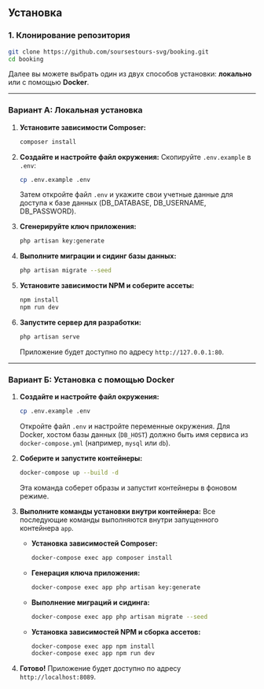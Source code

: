 ## Установка

### 1. Клонирование репозитория
```bash
git clone https://github.com/soursestours-svg/booking.git
cd booking
```

Далее вы можете выбрать один из двух способов установки: **локально** или с помощью **Docker**.

---

### Вариант А: Локальная установка

1.  **Установите зависимости Composer:**
    ```bash
    composer install
    ```

2.  **Создайте и настройте файл окружения:**
    Скопируйте `.env.example` в `.env`:
    ```bash
    cp .env.example .env
    ```
    Затем откройте файл `.env` и укажите свои учетные данные для доступа к базе данных (DB_DATABASE, DB_USERNAME, DB_PASSWORD).

3.  **Сгенерируйте ключ приложения:**
    ```bash
    php artisan key:generate
    ```

4.  **Выполните миграции и сидинг базы данных:**
    ```bash
    php artisan migrate --seed
    ```

5.  **Установите зависимости NPM и соберите ассеты:**
    ```bash
    npm install
    npm run dev
    ```

6.  **Запустите сервер для разработки:**
    ```bash
    php artisan serve
    ```
    Приложение будет доступно по адресу `http://127.0.0.1:80`.

---

### Вариант Б: Установка с помощью Docker

1.  **Создайте и настройте файл окружения:**
    ```bash
    cp .env.example .env
    ```
    Откройте файл `.env` и настройте переменные окружения. Для Docker, хостом базы данных (`DB_HOST`) должно быть имя сервиса из `docker-compose.yml` (например, `mysql` или `db`).

2.  **Соберите и запустите контейнеры:**
    ```bash
    docker-compose up --build -d
    ```
    Эта команда соберет образы и запустит контейнеры в фоновом режиме.

3.  **Выполните команды установки внутри контейнера:**
    Все последующие команды выполняются внутри запущенного контейнера `app`.

    - **Установка зависимостей Composer:**
      ```bash
      docker-compose exec app composer install
      ```
    - **Генерация ключа приложения:**
      ```bash
      docker-compose exec app php artisan key:generate
      ```
    - **Выполнение миграций и сидинга:**
      ```bash
      docker-compose exec app php artisan migrate --seed
      ```
    - **Установка зависимостей NPM и сборка ассетов:**
      ```bash
      docker-compose exec app npm install
      docker-compose exec app npm run dev
      ```

4.  **Готово!** Приложение будет доступно по адресу `http://localhost:8089`.
